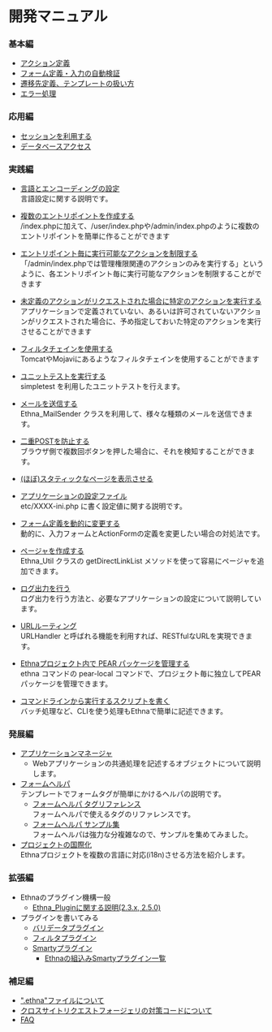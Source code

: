 # 開発マニュアル

### 基本編

- [アクション定義](dev_guide-action.md)
- [フォーム定義・入力の自動検証](dev_guide-form.md)
- [遷移先定義、テンプレートの扱い方](dev_guide-forward.md)
- [エラー処理](dev_guide-error.md)

### 応用編

- [セッションを利用する](dev_guide-app-session.md)
- [データベースアクセス](dev_guide-db.md)

### 実践編

- [言語とエンコーディングの設定](dev_guide-app-setlanguage.md)  
言語設定に関する説明です。
- [複数のエントリポイントを作成する](dev_guide-app-multientrypoint.md)  
/index.phpに加えて、/user/index.phpや/admin/index.phpのように複数のエントリポイントを簡単に作ることができます

- [エントリポイント毎に実行可能なアクションを制限する](dev_guide-app-limitentrypoint.md)  
「/admin/index.phpでは管理権限関連のアクションのみを実行する」というように、各エントリポイント毎に実行可能なアクションを制限することができます
- [未定義のアクションがリクエストされた場合に特定のアクションを実行する](dev_guide-app-fallbackentrypoint.md)  
アプリケーションで定義されていない、あるいは許可されていないアクションがリクエストされた場合に、予め指定しておいた特定のアクションを実行させることができます
- [フィルタチェインを使用する](dev_guide-app-filterchain.md)  
TomcatやMojaviにあるようなフィルタチェインを使用することができます
- [ユニットテストを実行する](dev_guide-misc-unittest.md)  
simpletest を利用したユニットテストを行えます。
- [メールを送信する](dev_guide-app-mail.md)  
Ethna_MailSender クラスを利用して、様々な種類のメールを送信できます。
- [二重POSTを防止する](dev_guide-app-duplicatepost.md)  
ブラウザ側で複数回ボタンを押した場合に、それを検知することができます。
- [(ほぼ)スタティックなページを表示させる](dev_guide-app-static.md)
- [アプリケーションの設定ファイル](dev_guide-app-config.md)  
etc/XXXX-ini.php に書く設定値に関する説明です。
- [フォーム定義を動的に変更する](dev_guide-app-dynamicform.md)  
動的に、入力フォームとActionFormの定義を変更したい場合の対処法です。
- [ページャを作成する](dev_guide-misc-pager.md)  
Ethna_Util クラスの getDirectLinkList メソッドを使って容易にページャを追加できます。
- [ログ出力を行う](dev_guide-log.md)  
ログ出力を行う方法と、必要なアプリケーションの設定について説明しています。
- [URLルーティング](dev_guide-urlhandler.md)  
URLHandler と呼ばれる機能を利用すれば、RESTfulなURLを実現できます。
- [Ethnaプロジェクト内で PEAR パッケージを管理する](dev_guide-pearlocal.md)  
ethna コマンドの pear-local コマンドで、プロジェクト毎に独立してPEARパッケージを管理できます。
- [コマンドラインから実行するスクリプトを書く](dev_guide-cli.md)  
バッチ処理など、CLIを使う処理もEthnaで簡単に記述できます。

### 発展編

- [アプリケーションマネージャ](dev_guide-appobj-manager.md)  
  - Webアプリケーションの共通処理を記述するオブジェクトについて説明します。
- [フォームヘルパ](dev_guide-view-form_helper.md)  
テンプレートでフォームタグが簡単にかけるヘルパの説明です。
  - [フォームヘルパ タグリファレンス](dev_guide-view-form_helper-ref.md)  
フォームヘルパで使えるタグのリファレンスです。
  - [フォームヘルパ サンプル集](dev_guide-view-form_helper-samples.md)  
フォームヘルパは強力な分複雑なので、サンプルを集めてみました。
- [プロジェクトの国際化](dev_guide-i18n.md)  
Ethnaプロジェクトを複数の言語に対応(i18n)させる方法を紹介します。

### 拡張編

- Ethnaのプラグイン機構一般
  - [Ethna_Pluginに関する説明(2.3.x, 2.5.0)](dev_guide-plugin.md)
- プラグインを書いてみる
  - [バリデータプラグイン](dev_guide-form-validate_with_plugin.md)
  - [フィルタプラグイン](dev-guide-make-filterplugin.md)
  - [Smartyプラグイン](dev-guide-make-smartyplugin.md)
    - [Ethnaの組込みSmartyプラグイン一覧](dev_guide-view-smarty-plugin.md)  

### 補足編
- [".ethna"ファイルについて](dotethna.md)
- [クロスサイトリクエストフォージェリの対策コードについて](dev_guide-csrf.md)
- [FAQ](faq.md)
